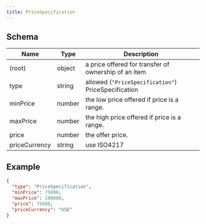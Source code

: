 ```yaml
---
title: PriceSpecification
---
```

## Schema

| Name | Type | Description |
|---|---|---|
| (root) | object | a price offered for transfer of ownership of an item |
| type | string | allowed (`"PriceSpecification"`) PriceSpecification |
| minPrice | number | the low price offered if price is a range. |
| maxPrice | number | the high price offered if price is a range. |
| price | number | the offer price. |
| priceCurrency | string | use ISO4217 |

## Example



```json
{
  "type": "PriceSpecification",
  "minPrice": 75000,
  "maxPrice": 100000,
  "price": 75000,
  "priceCurrency": "USD"
}
```
